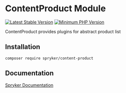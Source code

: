 # ContentProduct Module
[![Latest Stable Version](https://poser.pugx.org/spryker/content-product/v/stable.svg)](https://packagist.org/packages/spryker/content-product)
[![Minimum PHP Version](https://img.shields.io/badge/php-%3E%3D%208.2-8892BF.svg)](https://php.net/)

ContentProduct provides plugins for abstract product list

## Installation

```
composer require spryker/content-product
```

## Documentation

[Spryker Documentation](https://docs.spryker.com)
